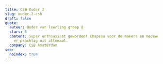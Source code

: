 ```yaml
---
title: CSB Ouder 2
slug: ouder-2-csb
draft: false
quote:
  auteur: Ouder van leerling groep 8
  stars: 5
  content: Super enthousiast geworden! Chapeau voor de makers en medewerkers! Ziet
    er prachtig uit allemaal.
  company: CSB Amsterdam
seo:
  noindex: true
---
```

